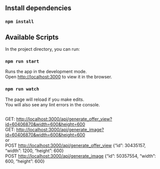 
## Install dependencies

### `npm install`

## Available Scripts

In the project directory, you can run:

### `npm run start`

Runs the app in the development mode.\
Open [http://localhost:3000](http://localhost:3000) to view it in the browser.


### `npm run watch`

The page will reload if you make edits.\
You will also see any lint errors in the console.


##
GET: [http://localhost:3000/api/generate_offer_view?id=60406870&width=600&height=600](http://localhost:3000/api/generate_offer_view?id=60406870&width=600&height=600)\
GET: [http://localhost:3000/api/generate_image?id=60406870&width=600&height=600](http://localhost:3000/api/generate_image?id=60406870&width=600&height=600)\
or\
POST [http://localhost:3000/api/generate_offer_view](http://localhost:3000/api/generate_offer_view)
{“id”: 30435157, “width”: 1200, “height”: 600}\
POST [http://localhost:3000/api/generate_image](http://localhost:3000/api/generate_image)
{“id”: 50357554, “width”: 600, “height”: 600}
